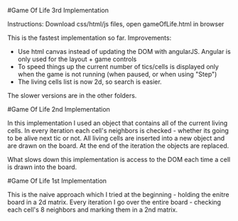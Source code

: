 #Game Of Life 3rd Implementation

Instructions: 
Download css/html/js files, open gameOfLife.html in browser

This is the fastest implementation so far.
Improvements:

- Use html canvas instead of updating the DOM with angularJS. Angular is only used for the layout + game controls
- To speed things up the current number of tics/cells is displayed only when the game is not running (when paused, or when using "Step")
- The living cells list is now 2d, so search is easier. 

The slower versions are in the other folders.

#Game Of Life 2nd Implementation

In this implementation I used an object that contains all of the current living cells. 
In every iteration each cell's neighbors is checked - whether its going to be alive next tic or not.
All living cells are inserted into a new object and are drawn on the board. At the end of the iteration the objects are replaced.

What slows down this implementation is access to the DOM each time a cell is drawn into the board.

#Game Of Life 1st Implementation

This is the naive approach which I tried at the beginning - holding the enitre board in a 2d matrix.
Every iteration I go over the entire board - checking each cell's 8 neighbors and marking them in a 2nd matrix.
